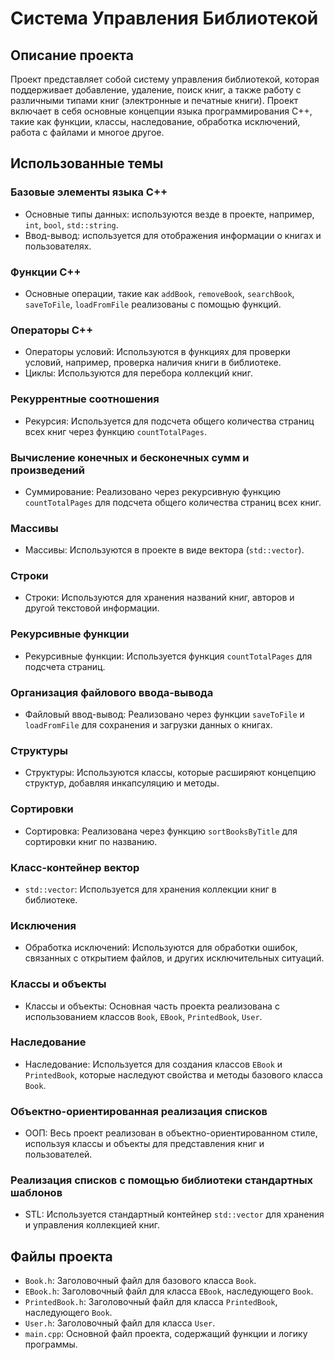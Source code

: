 # Система Управления Библиотекой

## Описание проекта

Проект представляет собой систему управления библиотекой, которая поддерживает добавление, удаление, поиск книг, а также работу с различными типами книг (электронные и печатные книги). Проект включает в себя основные концепции языка программирования C++, такие как функции, классы, наследование, обработка исключений, работа с файлами и многое другое.

## Использованные темы

### Базовые элементы языка C++
- Основные типы данных: используются везде в проекте, например, `int`, `bool`, `std::string`.
- Ввод-вывод: используется для отображения информации о книгах и пользователях.

### Функции C++
- Основные операции, такие как `addBook`, `removeBook`, `searchBook`, `saveToFile`, `loadFromFile` реализованы с помощью функций.

### Операторы C++
- Операторы условий: Используются в функциях для проверки условий, например, проверка наличия книги в библиотеке.
- Циклы: Используются для перебора коллекций книг.

### Рекуррентные соотношения
- Рекурсия: Используется для подсчета общего количества страниц всех книг через функцию `countTotalPages`.

### Вычисление конечных и бесконечных сумм и произведений
- Суммирование: Реализовано через рекурсивную функцию `countTotalPages` для подсчета общего количества страниц всех книг.

### Массивы
- Массивы: Используются в проекте в виде вектора (`std::vector`).

### Строки
- Строки: Используются для хранения названий книг, авторов и другой текстовой информации.

### Рекурсивные функции
- Рекурсивные функции: Используется функция `countTotalPages` для подсчета страниц.

### Организация файлового ввода-вывода
- Файловый ввод-вывод: Реализовано через функции `saveToFile` и `loadFromFile` для сохранения и загрузки данных о книгах.

### Структуры
- Структуры: Используются классы, которые расширяют концепцию структур, добавляя инкапсуляцию и методы.

### Сортировки
- Сортировка: Реализована через функцию `sortBooksByTitle` для сортировки книг по названию.

### Класс-контейнер вектор
- `std::vector`: Используется для хранения коллекции книг в библиотеке.

### Исключения
- Обработка исключений: Используются для обработки ошибок, связанных с открытием файлов, и других исключительных ситуаций.

### Классы и объекты
- Классы и объекты: Основная часть проекта реализована с использованием классов `Book`, `EBook`, `PrintedBook`, `User`.

### Наследование
- Наследование: Используется для создания классов `EBook` и `PrintedBook`, которые наследуют свойства и методы базового класса `Book`.

### Объектно-ориентированная реализация списков
- ООП: Весь проект реализован в объектно-ориентированном стиле, используя классы и объекты для представления книг и пользователей.

### Реализация списков с помощью библиотеки стандартных шаблонов
- STL: Используется стандартный контейнер `std::vector` для хранения и управления коллекцией книг.

## Файлы проекта

- `Book.h`: Заголовочный файл для базового класса `Book`.
- `EBook.h`: Заголовочный файл для класса `EBook`, наследующего `Book`.
- `PrintedBook.h`: Заголовочный файл для класса `PrintedBook`, наследующего `Book`.
- `User.h`: Заголовочный файл для класса `User`.
- `main.cpp`: Основной файл проекта, содержащий функции и логику программы.

